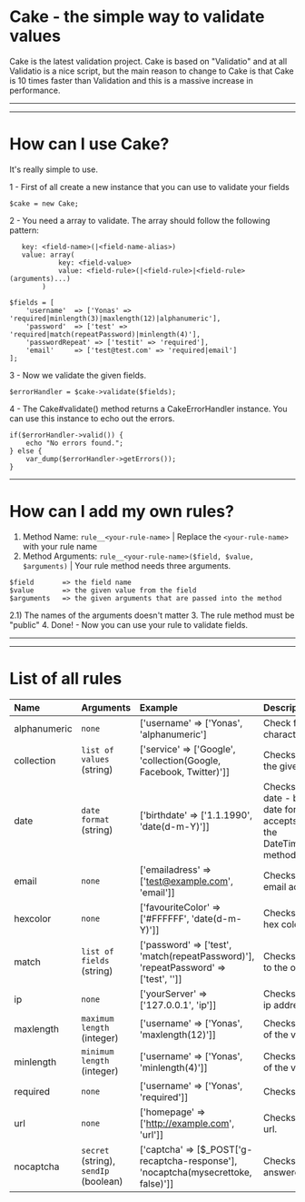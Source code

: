 # Cake - the simple way to validate values
Cake is the latest validation project. Cake is based on "Validatio" and at all Validatio is a nice script, but the main reason to change to Cake is that Cake is 10 times faster than Validation and this is a massive increase in performance.

---

---

# How can I use Cake?
It's really simple to use.

1 - First of all create a new instance that you can use to validate your fields
```
$cake = new Cake;
```

2 - You need a array to validate.
   The array should follow the following pattern:
```
   key: <field-name>(|<field-name-alias>)
   value: array(
            key: <field-value>
            value: <field-rule>(|<field-rule>|<field-rule>(arguments)...)
        )
```
```
$fields = [
    'username'  => ['Yonas' => 'required|minlength(3)|maxlength(12)|alphanumeric'],
    'password'  => ['test' => 'required|match(repeatPassword)|minlength(4)'],
    'passwordRepeat' => ['testit' => 'required'],
    'email'     => ['test@test.com' => 'required|email']
];

```

3 - Now we validate the given fields.
```
$errorHandler = $cake->validate($fields);
```

4 - The Cake#validate() method returns a CakeErrorHandler instance. You can use this instance to echo out the errors.
```
if($errorHandler->valid()) {
    echo "No errors found.";
} else {
    var_dump($errorHandler->getErrors());
}
```
---
# How can I add my own rules?

1. Method Name: `rule__<your-rule-name>` | Replace the `<your-rule-name>` with your rule name
2. Method Arguments: `rule__<your-rule-name>($field, $value, $arguments)` | Your rule method needs three arguments.
```
$field       => the field name
$value       => the given value from the field
$arguments   => the given arguments that are passed into the method
```
2.1) The names of the arguments doesn't matter
3. The rule method must be "public"
4. Done! - Now you can use your rule to validate fields.

---

---
# List of all rules
| Name          | Arguments                                 | Example                                                                                       | Description
|:--------------|:------------------------------------------| :---------------------------------------------------------------------------------------------| :--------------------
| alphanumeric  | `none`                                    | ['username' => ['Yonas', 'alphanumeric']                                                      | Check for alphanumeric character(s).
| collection    | `list of values` (string)                 | ['service' => ['Google', 'collection(Google, Facebook, Twitter)']]                            | Checks if a value exists in the given collection.
| date          | `date format` (string)                    | ['birthdate' => ['1.1.1990', 'date(d-m-Y)']]                                                  | Checks if the value is a valid date - based on the given date format. The method accepts every format that the DateTime#createFromFormat method accepts too.
| email         | `none`                                    | ['emailadress' => ['test@example.com', 'email']]                                              | Checks if the value is a valid email address.
| hexcolor      | `none`                                    | ['favouriteColor' => ['#FFFFFF', 'date(d-m-Y)']]                                              | Checks if the value is a valid hex color.
| match         | `list of fields` (string)                 | ['password' => ['test', 'match(repeatPassword)'], 'repeatPassword' => ['test', '']]           | Checks if the value matches to the other given fields.
| ip            | `none`                                    | ['yourServer' => ['127.0.0.1', 'ip']]                                                         | Checks if the value is a valid ip address.
| maxlength     | `maximum length` (integer)                | ['username' => ['Yonas', 'maxlength(12)']]                                                    | Checks the maximum length of the value.
| minlength     | `minimum length` (integer)                | ['username' => ['Yonas', 'minlength(4)']]                                                     | Checks the minimum length of the value
| required      | `none`                                    | ['username' => ['Yonas', 'required']]                                                         | Checks if a value is given.
| url           | `none`                                    | ['homepage' => ['http://example.com', 'url']]                                                 | Checks if the value is a valid url.
| nocaptcha     | `secret` (string), `sendIp` (boolean)     | ['captcha' => [$_POST['g-recaptcha-response'], 'nocaptcha(mysecrettoke, false)']]             | Checks if the captcha is answered in the right way
